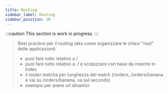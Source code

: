 ```yaml
---
title: Routing
sidebar_label: Routing
sidebar_position: 30
---
```


:::caution
This section is work in progress.
:::

> Best practice per il routing (aka come organizzare le chiavi "root" delle applicazioni)
>   * puoi fare tutto relativo a /
>   * puoi fare tutto relativo a ./ e scopizzare con base da inserire in index
>   * il router matcha per lunghezza del match (/orders, /orders/banana e vai su /orders/banana, va sul secondo)
>   * esempio per avere url dinamici
